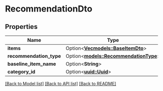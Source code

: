 # RecommendationDto

## Properties

Name | Type | Description | Notes
------------ | ------------- | ------------- | -------------
**items** | Option<[**Vec<models::BaseItemDto>**](BaseItemDto.md)> |  | [optional]
**recommendation_type** | Option<[**models::RecommendationType**](RecommendationType.md)> |  | [optional]
**baseline_item_name** | Option<**String**> |  | [optional]
**category_id** | Option<[**uuid::Uuid**](uuid::Uuid.md)> |  | [optional]

[[Back to Model list]](../README.md#documentation-for-models) [[Back to API list]](../README.md#documentation-for-api-endpoints) [[Back to README]](../README.md)


